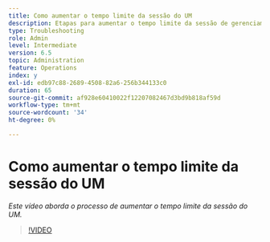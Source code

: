 ```yaml
---
title: Como aumentar o tempo limite da sessão do UM
description: Etapas para aumentar o tempo limite da sessão de gerenciamento de usuário para um usuário
type: Troubleshooting
role: Admin
level: Intermediate
version: 6.5
topic: Administration
feature: Operations
index: y
exl-id: edb97c88-2689-4508-82a6-256b344133c0
duration: 65
source-git-commit: af928e60410022f12207082467d3bd9b818af59d
workflow-type: tm+mt
source-wordcount: '34'
ht-degree: 0%

---
```



# Como aumentar o tempo limite da sessão do UM

*Este vídeo aborda o processo de aumentar o tempo limite da sessão do UM.*

>[!VIDEO](https://video.tv.adobe.com/v/335503?quality=12&learn=on)
